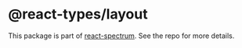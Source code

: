 # @react-types/layout

This package is part of [react-spectrum](https://github.com/watheia/rsp-kit). See the repo for more details.
